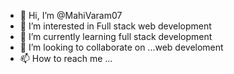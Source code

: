 - 👋 Hi, I’m @MahiVaram07
- 👀 I’m interested in Full stack web development
- 🌱 I’m currently learning full stack development
- 💞️ I’m looking to collaborate on ...web develoment
- 📫 How to reach me ...

<!---
MahiVaram07/MahiVaram07 is a ✨ special ✨ repository because its `README.md` (this file) appears on your GitHub profile.
You can click the Preview link to take a look at your changes.
--->
